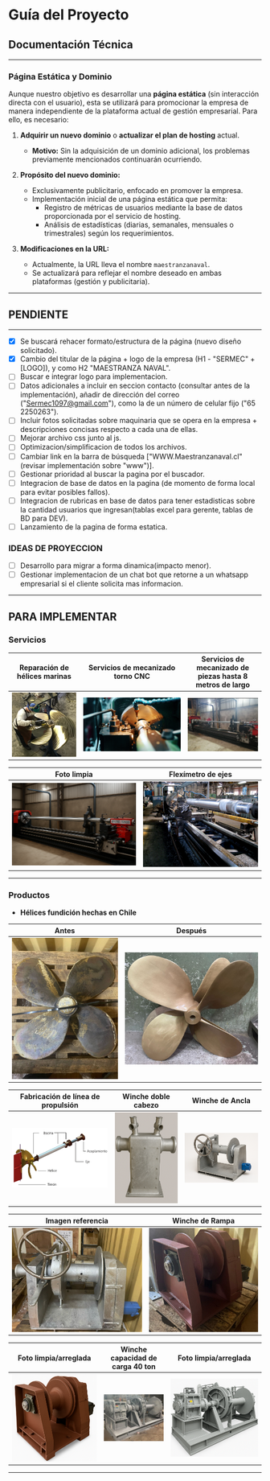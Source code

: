 # Guía del Proyecto

## Documentación Técnica
---
### Página Estática y Dominio

Aunque nuestro objetivo es desarrollar una **página estática** (sin interacción directa con el usuario), esta se utilizará para promocionar la empresa de manera independiente de la plataforma actual de gestión empresarial. Para ello, es necesario:

1. **Adquirir un nuevo dominio** o **actualizar el plan de hosting** actual.  
   - **Motivo:** Sin la adquisición de un dominio adicional, los problemas previamente mencionados continuarán ocurriendo.

2. **Propósito del nuevo dominio:**  
   - Exclusivamente publicitario, enfocado en promover la empresa.  
   - Implementación inicial de una página estática que permita:  
     - Registro de métricas de usuarios mediante la base de datos proporcionada por el servicio de hosting.  
     - Análisis de estadísticas (diarias, semanales, mensuales o trimestrales) según los requerimientos.

3. **Modificaciones en la URL:**  
   - Actualmente, la URL lleva el nombre `maestranzanaval`.  
   - Se actualizará para reflejar el nombre deseado en ambas plataformas (gestión y publicitaria).

---


## PENDIENTE
---

* [x] Se buscará rehacer formato/estructura de la página (nuevo diseño solicitado).
* [x] Cambio del titular de la página + logo de la empresa (H1 - "SERMEC" + [LOGO]), y como H2 "MAESTRANZA NAVAL".
* [ ] Buscar e integrar logo para implementacion.
* [ ] Datos adicionales a incluir en seccion contacto (consultar antes de la implementación), añadir de dirección del correo ("Sermec1097@gmail.com"), como la de un número de celular fijo ("65 2250263").
* [ ] Incluir fotos solicitadas sobre maquinaria que se opera en la empresa + descripciones concisas respecto a cada una de ellas.
* [ ] Mejorar archivo css junto al js.
* [ ] Optimizacion/simplificacion de todos los archivos.
* [ ] Cambiar link en la barra de búsqueda ["WWW.Maestranzanaval.cl" (revisar implementación sobre "www")].
* [ ] Gestionar prioridad al buscar la pagina por el buscador.
* [ ] Integracion de base de datos en la pagina (de momento de forma local para evitar posibles fallos).
* [ ] Integracion de rubricas en base de datos para tener estadisticas sobre la cantidad usuarios que ingresan(tablas excel para gerente, tablas de BD para DEV).
* [ ] Lanzamiento de la pagina de forma estatica.

### IDEAS DE PROYECCION
* [ ] Desarrollo para migrar a forma dinamica(impacto menor).
* [ ] Gestionar implementacion de un chat bot que retorne a un whatsapp empresarial si el cliente solicita mas informacion.

---

## PARA IMPLEMENTAR

### Servicios  

| Reparación de hélices marinas | Servicios de mecanizado torno CNC | Servicios de mecanizado de piezas hasta 8 metros de largo |
|:-----------------------------:|:---------------------------------:|:---------------------------------------------------------:|
| ![F1](./image/Pasted%20image.png) | ![F2](./image/Pasted%20image%20(2).png) | ![F3](./image/Pasted%20image%20(1).png) |

| Foto limpia | Flexímetro de ejes |
|:----------:|:------------------:|
| ![F4](./image/Pasted%20image%20(0).png) | ![F5](./image/Pasted%20image%20(3).png) |

---

### Productos  

- **Hélices fundición hechas en Chile**  

| Antes | Después |
|:-----:|:-------:|
| ![F6](./image/Pasted%20image%20(4).png) | ![F7](./image/Pasted%20image%20(5).png) |

| Fabricación de línea de propulsión | Winche doble cabezo | Winche de Ancla |
|:----------------------------------:|:-------------------:|:---------------:|
| ![F8](./image/Pasted%20image%20(6).png) | ![F9](./image/Pasted%20image%20(7).png) | ![F10](./image/Pasted%20image%20(8).png) |

| Imagen referencia | Winche de Rampa |
|:-----------------:|:---------------:|
| ![F11](./image/Pasted%20image%20(9).png) | ![F12](./image/Pasted%20image%20(10).png) |

| Foto limpia/arreglada | Winche capacidad de carga 40 ton | Foto limpia/arreglada |
|:---------------------:|:-------------------------------:|:---------------------:|
| ![F13](./image/Pasted%20image%20(11).png) | ![F14](./image/Pasted%20image%20(12).png) | ![F15](./image/Pasted%20image%20(13).png) |

---
